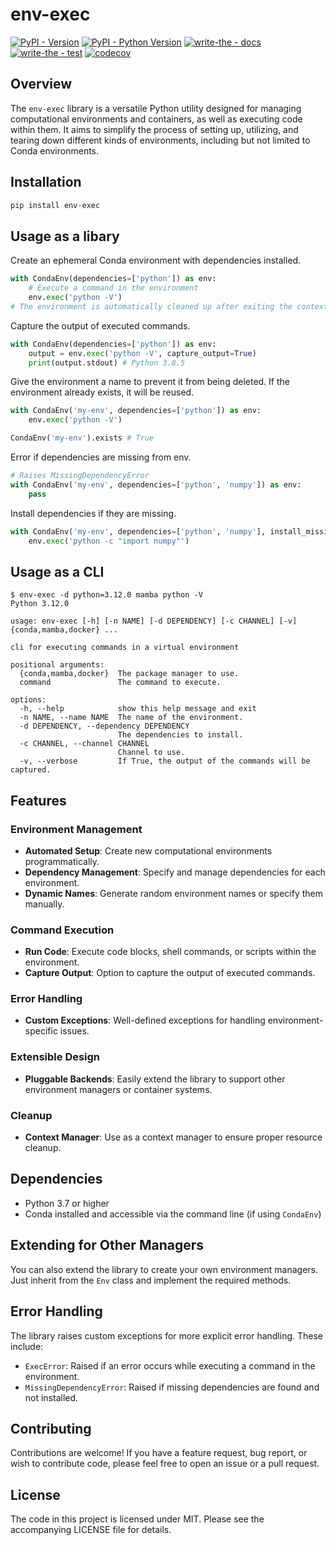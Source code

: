 # env-exec

[![PyPI - Version](https://img.shields.io/pypi/v/env-exec.svg)](https://pypi.org/project/env-exec)
[![PyPI - Python Version](https://img.shields.io/pypi/pyversions/env-exec.svg)](https://pypi.org/project/env-exec)
[![write-the - docs](https://badgen.net/badge/write-the/docs/blue?icon=https://raw.githubusercontent.com/Wytamma/write-the/master/images/write-the-icon.svg)](https://write-the.wytamma.com/)
[![write-the - test](https://badgen.net/badge/write-the/tests/green?icon=https://raw.githubusercontent.com/Wytamma/write-the/master/images/write-the-icon.svg)](https://github.com/Wytamma/env-exec/actions/workflows/tests.yml)
[![codecov](https://codecov.io/gh/Wytamma/env-exec/graph/badge.svg?token=pJrbeNAbp9)](https://codecov.io/gh/Wytamma/env-exec)

## Overview

The `env-exec` library is a versatile Python utility designed for managing computational environments and containers, as well as executing code within them. It aims to simplify the process of setting up, utilizing, and tearing down different kinds of environments, including but not limited to Conda environments. 

## Installation

```bash
pip install env-exec
```

## Usage as a libary

Create an ephemeral Conda environment with dependencies installed.

```python
with CondaEnv(dependencies=['python']) as env:
    # Execute a command in the environment
    env.exec('python -V') 
# The environment is automatically cleaned up after exiting the context manager
```

Capture the output of executed commands.

```python
with CondaEnv(dependencies=['python']) as env:
    output = env.exec('python -V', capture_output=True)
    print(output.stdout) # Python 3.8.5
```

Give the environment a name to prevent it from being deleted. If the environment already exists, it will be reused.

```python
with CondaEnv('my-env', dependencies=['python']) as env:
    env.exec('python -V')

CondaEnv('my-env').exists # True
```

Error if dependencies are missing from env.

```python
# Raises MissingDependencyError
with CondaEnv('my-env', dependencies=['python', 'numpy']) as env:
    pass
```

Install dependencies if they are missing.

```python
with CondaEnv('my-env', dependencies=['python', 'numpy'], install_missing=True) as env:
    env.exec('python -c "import numpy"')
```

## Usage as a CLI

```console
$ env-exec -d python=3.12.0 mamba python -V
Python 3.12.0
```

```text
usage: env-exec [-h] [-n NAME] [-d DEPENDENCY] [-c CHANNEL] [-v] {conda,mamba,docker} ...

cli for executing commands in a virtual environment

positional arguments:
  {conda,mamba,docker}  The package manager to use.
  command               The command to execute.

options:
  -h, --help            show this help message and exit
  -n NAME, --name NAME  The name of the environment.
  -d DEPENDENCY, --dependency DEPENDENCY
                        The dependencies to install.
  -c CHANNEL, --channel CHANNEL
                        Channel to use.
  -v, --verbose         If True, the output of the commands will be captured.
```

## Features

### Environment Management

- **Automated Setup**: Create new computational environments programmatically.
- **Dependency Management**: Specify and manage dependencies for each environment.
- **Dynamic Names**: Generate random environment names or specify them manually.
  
### Command Execution

- **Run Code**: Execute code blocks, shell commands, or scripts within the environment.
- **Capture Output**: Option to capture the output of executed commands.

### Error Handling

- **Custom Exceptions**: Well-defined exceptions for handling environment-specific issues.
  
### Extensible Design

- **Pluggable Backends**: Easily extend the library to support other environment managers or container systems.
  
### Cleanup

- **Context Manager**: Use as a context manager to ensure proper resource cleanup.

## Dependencies

- Python 3.7 or higher
- Conda installed and accessible via the command line (if using `CondaEnv`)

## Extending for Other Managers

You can also extend the library to create your own environment managers. Just inherit from the `Env` class and implement the required methods.

## Error Handling

The library raises custom exceptions for more explicit error handling. These include:

- `ExecError`: Raised if an error occurs while executing a command in the environment.
- `MissingDependencyError`: Raised if missing dependencies are found and not installed.

## Contributing

Contributions are welcome! If you have a feature request, bug report, or wish to contribute code, please feel free to open an issue or a pull request.

## License

The code in this project is licensed under MIT. Please see the accompanying LICENSE file for details.

